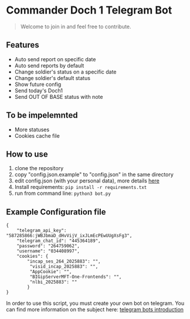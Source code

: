 # Commander Doch 1 Telegram Bot
> Welcome to join in and feel free to contribute.

## Features

 - Auto send report on specific date
 - Auto send reports by default
 - Change soldier's status on a specific date
 - Change soldier's default status
 - Show future config
 - Send today's Doch1
 - Send OUT OF BASE status with note
 
## To be impelemnted
 - More statuses
 - Cookies cache file

## How to use
 1. clone the repository
 2. copy "config.json.example" to "config.json" in the same directory
 3. edit config.json (with your personal data), more details [here](#example-configuration-file)
 4. Install requirements: `pip install -r requirements.txt`
 5. run from command line: `python3 bot.py`

## Example Configuration file
```
{
	"telegram_api_key": "587285866:jWBJbmaD_dHvVijV_ixJLmEcPEwUUgXsFg3",
	"telegram_chat_id": "445364189",
	"password": "264759062",
	"username": "034408997",
	"cookies": {
		"incap_ses_264_2025883": "",
		 "visid_incap_2025883": "",
		 "AppCookie": "",
		 "BIGipServerMFT-One-Frontends": "",
		 "nlbi_2025883": ""
		}
}

```


In order to use this script, you must create your own bot on telegram. You can find more information on the subject here: [telegram bots introduction](https://core.telegram.org/bots)